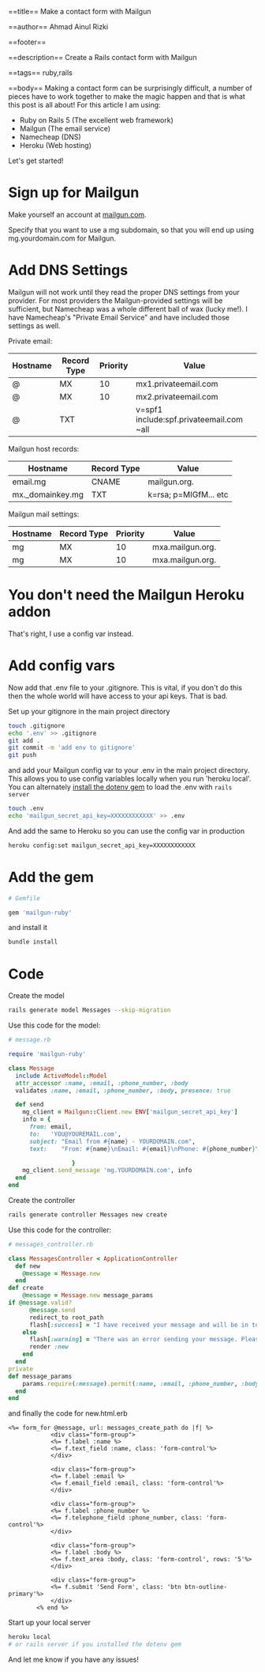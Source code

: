 ==title==
Make a contact form with Mailgun

==author==
Ahmad Ainul Rizki

==footer==


==description==
Create a Rails contact form with Mailgun

==tags==
ruby,rails

==body==
Making a contact form can be surprisingly difficult, a number of pieces have to work together to make the magic happen and that is what this post is all about! For this article I am using:

- Ruby on Rails 5 (The excellent web framework)
- Mailgun (The email service)
- Namecheap (DNS)
- Heroku (Web hosting)

Let's get started!

# Sign up for Mailgun

Make yourself an account at [mailgun.com](https://www.mailgun.com/).

Specify that you want to use a mg subdomain, so that you will end up using mg.yourdomain.com for Mailgun.

# Add DNS Settings

Mailgun will not work until they read the proper DNS settings from your provider. For most providers the Mailgun-provided settings will be sufficient, but Namecheap was a whole different ball of wax (lucky me!). I have Namecheap's "Private Email Service" and have included those settings as well.

Private email:

| Hostname | Record Type | Priority | Value                                    |
| -------- | ----------- | -------- | ---------------------------------------- |
| @        | MX          | 10       | mx1.privateemail.com                     |
| @        | MX          | 10       | mx2.privateemail.com                     |
| @        | TXT         |          | v=spf1 include:spf.privateemail.com ~all |

Mailgun host records:

| Hostname         | Record Type | Value                 |
| ---------------- | ----------- | --------------------- |
| email.mg         | CNAME       | mailgun.org.          |
| mx._domainkey.mg | TXT         | k=rsa; p=MIGfM... etc |

Mailgun mail settings:

| Hostname | Record Type | Priority | Value            |
| -------- | ----------- | -------- | ---------------- |
| mg       | MX          | 10       | mxa.mailgun.org. |
| mg       | MX          | 10       | mxa.mailgun.org. |

# You don't need the Mailgun Heroku addon

That's right, I use a config var instead.

# Add config vars

Now add that .env file to your .gitignore. This is vital, if you don't do this then the whole world will have access to your api keys. That is bad.

Set up your gitignore in the main project directory

```bash
touch .gitignore
echo '.env' >> .gitignore
git add .
git commit -m 'add env to gitignore'
git push
```

and add your Mailgun config var to your .env in the  main project directory. This allows you to use config variables locally when you run 'heroku local'. You can alternately [install the dotenv gem](https://github.com/bkeepers/dotenv) to load the .env with `rails server`

```bash
touch .env
echo 'mailgun_secret_api_key=XXXXXXXXXXXX' >> .env
```

And add the same to Heroku so you can use the config var in production

```bash
heroku config:set mailgun_secret_api_key=XXXXXXXXXXXX
```

# Add the gem

```ruby
# Gemfile

gem 'mailgun-ruby'
```

and install it

```bash
bundle install
```

# Code

Create the model

```bash
rails generate model Messages --skip-migration
```

Use this code for the model:

```ruby
# message.rb

require 'mailgun-ruby'

class Message
  include ActiveModel::Model
  attr_accessor :name, :email, :phone_number, :body
  validates :name, :email, :phone_number, :body, presence: true

  def send
    mg_client = Mailgun::Client.new ENV['mailgun_secret_api_key']
    info = {
      from: email,
      to:   'YOU@YOUREMAIL.com',
      subject: "Email from #{name} - YOURDOMAIN.com",
      text:    "From: #{name}\nEmail: #{email}\nPhone: #{phone_number}\n\n #{body}"

                  }
    mg_client.send_message 'mg.YOURDOMAIN.com', info
  end
end
```

Create the controller

```bash
rails generate controller Messages new create
```

Use this code for the controller:

```ruby
# messages_controller.rb

class MessagesController < ApplicationController
  def new
    @message = Message.new
  end
def create
    @message = Message.new message_params
if @message.valid?
      @message.send
      redirect_to root_path
      flash[:success] = "I have received your message and will be in touch soon!"
    else
      flash[:warning] = "There was an error sending your message. Please try again."
      render :new
    end
  end
private
def message_params
    params.require(:message).permit(:name, :email, :phone_number, :body)
  end
end
```

and finally the code for new.html.erb

```erb
<%= form_for @message, url: messages_create_path do |f| %>
            <div class="form-group">
            <%= f.label :name %>
            <%= f.text_field :name, class: 'form-control'%>
            </div>

            <div class="form-group">
            <%= f.label :email %>
            <%= f.email_field :email, class: 'form-control'%>
            </div>

            <div class="form-group">
            <%= f.label :phone_number %>
            <%= f.telephone_field :phone_number, class: 'form-control'%>
            </div>

            <div class="form-group">
            <%= f.label :body %>
            <%= f.text_area :body, class: 'form-control', rows: '5'%>
            </div>

            <div class="form-group">
            <%= f.submit 'Send Form', class: 'btn btn-outline-primary'%>
            </div>
        <% end %>
```

Start up your local server

```bash
heroku local
# or rails server if you installed the dotenv gem
```

And let me know if you have any issues!
